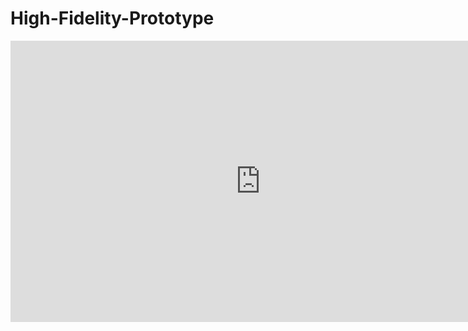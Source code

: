 # High-Fidelity-Prototype

<iframe style="border: none;" width="800" height="450" src="https://www.figma.com/embed?embed_host=share&url=https%3A%2F%2Fwww.figma.com%2Ffile%2Fn9RDO3jEsCijPChiwYyOJK%2FOutWrite-high-fid-prototype%3Fnode-id%3D0%253A1" allowfullscreen></iframe>

